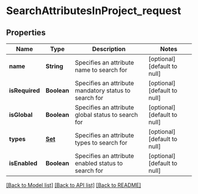 # SearchAttributesInProject_request
## Properties

| Name | Type | Description | Notes |
|------------ | ------------- | ------------- | -------------|
| **name** | **String** | Specifies an attribute name to search for | [optional] [default to null] |
| **isRequired** | **Boolean** | Specifies an attribute mandatory status to search for | [optional] [default to null] |
| **isGlobal** | **Boolean** | Specifies an attribute global status to search for | [optional] [default to null] |
| **types** | [**Set**](CustomAttributeTypesEnum.md) | Specifies an attribute types to search for | [optional] [default to null] |
| **isEnabled** | **Boolean** | Specifies an attribute enabled status to search for | [optional] [default to null] |

[[Back to Model list]](../README.md#documentation-for-models) [[Back to API list]](../README.md#documentation-for-api-endpoints) [[Back to README]](../README.md)

